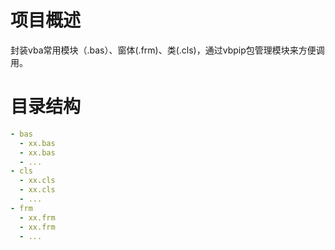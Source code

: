 # 项目概述
封装vba常用模块（.bas）、窗体(.frm)、类(.cls)，通过vbpip包管理模块来方便调用。

# 目录结构
```yaml
- bas
  - xx.bas
  - xx.bas
  - ...
- cls
  - xx.cls
  - xx.cls
  - ...
- frm
  - xx.frm
  - xx.frm
  - ...
```
